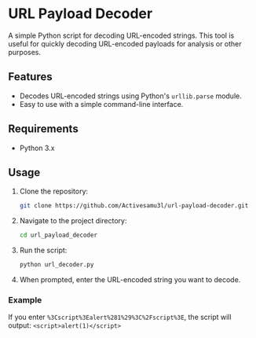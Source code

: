 # URL Payload Decoder

A simple Python script for decoding URL-encoded strings. This tool is useful for quickly decoding URL-encoded payloads for analysis or other purposes.

## Features

- Decodes URL-encoded strings using Python's `urllib.parse` module.
- Easy to use with a simple command-line interface.

## Requirements

- Python 3.x

## Usage

1. Clone the repository:
    ```bash
    git clone https://github.com/Activesamu3l/url-payload-decoder.git
    ```

2. Navigate to the project directory:
    ```bash
    cd url_payload_decoder
    ```

3. Run the script:
    ```bash
    python url_decoder.py
    ```

4. When prompted, enter the URL-encoded string you want to decode.

### Example
If you enter `%3Cscript%3Ealert%281%29%3C%2Fscript%3E`, the script will output: `<script>alert(1)</script>`

